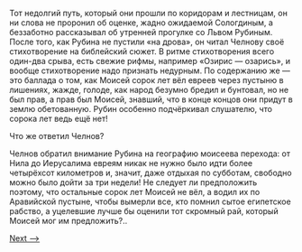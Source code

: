 Тот недолгий путь, который они прошли по коридорам и лестницам, он ни слова не проронил об оценке, жадно ожидаемой Сологдиным, а беззаботно рассказывал об утренней прогулке со Львом Рубиным. После того, как Рубина не пустили «на дрова», он читал Челнову своё стихотворение на библейский сюжет. В ритме стихотворения всего один-два срыва, есть свежие рифмы, например «Озирис — озарись», и вообще стихотворение надо признать недурным. По содержанию же — это баллада о том, как Моисей сорок лет вёл евреев через пустыню в лишениях, жажде, голоде, как народ безумно бредил и бунтовал, но не был прав, а прав был Моисей, знавший, что в конце концов они придут в землю обетованную. Рубин особенно подчёркивал слушателю, что сорока лет ведь ещё нет!

Что же ответил Челнов?

Челнов обратил внимание Рубина на географию моисеева перехода: от Нила до Иерусалима евреям никак не нужно было идти более четырёхсот километров и, значит, даже отдыхая по субботам, свободно можно было дойти за три недели! Не следует ли предположить поэтому, что остальные сорок лет Моисей не вёл, а водил их по Аравийской пустыне, чтобы вымерли все, кто помнил сытое египетское рабство, а уцелевшие лучше бы оценили тот скромный рай, который Моисей мог им предложить?..

[Next -->](https://github.com/AdamSkywalker/literature/blob/master/citations/ru/%D0%A1%D0%BE%D0%BB%D0%B6%D0%B5%D0%BD%D0%B8%D1%86%D1%8B%D0%BD/%D0%92%20%D0%BA%D1%80%D1%83%D0%B3%D0%B5%20%D0%BF%D0%B5%D1%80%D0%B2%D0%BE%D0%BC/14%20-%20%D0%9F%D1%80%D0%B8%D0%B2%D1%8F%D0%B7%D0%B0%D0%BD%D0%BD%D0%BE%D1%81%D1%82%D1%8C.md)